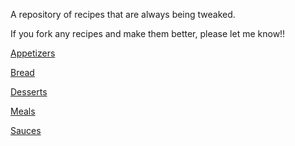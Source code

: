 A repository of recipes that are always being tweaked.

If you fork any recipes and make them better, please let me know!!

[Appetizers](appetizers)

[Bread](bread/sourdough_bread.md)

[Desserts](desserts)

[Meals](meals)

[Sauces](sauces)
